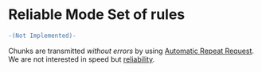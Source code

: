 Reliable Mode Set of rules
==========================

```diff
-(Not Implemented)-
```

Chunks are transmitted *without errors* by using
[Automatic Repeat Request](https://en.wikipedia.org/wiki/Automatic_repeat_request). We
are not interested in speed but
[reliability](https://en.wikipedia.org/wiki/Reliability_(computer_networking)).
